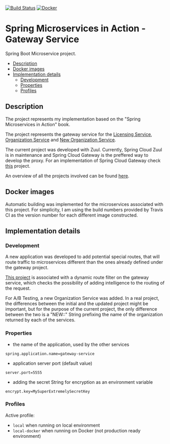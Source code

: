 [![Build Status](https://travis-ci.org/mariamihai/sma-gateway-service.svg?branch=master)](https://travis-ci.org/mariamihai/sma-gateway-service)
[![Docker](https://img.shields.io/docker/v/mariamihai/sma-gateway-service?sort=date)](https://hub.docker.com/r/mariamihai/sma-gateway-service)

# Spring Microservices in Action - Gateway Service

Spring Boot Microservice project.

  - [Description](#description)
  - [Docker images](#docker-images)
  - [Implementation details](#implementation-details)
    - [Development](#development)
    - [Properties](#properties)
    - [Profiles](#profiles)

## Description

The project represents my implementation based on the "Spring Microservices in Action" book.

The project represents the gateway service for the [Licensing Service](../../../sma-licensing-service), [Organization Service](../../../sma-organization-service) 
and [New Organization Service](../../../sma-organization-new-service).

The current project was developed with Zuul. Currently, Spring Cloud Zuul is in maintenance and Spring Cloud Gateway is 
the preffered way to develop the proxy. For an implementation of Spring Cloud Gateway check [this](https://github.com/mariamihai/udemy-sbm-brewery-gateway) project.

An overview of all the projects involved can be found [here](../../..).

## Docker images

Automatic building was implemented for the microservices associated with this project.
For simplicity, I am using the build numbers provided by Travis CI as the version number for each different image constructed.

## Implementation details

### Development

A new application was developed to add potential special routes, that will route traffic to microservices different than the 
ones already defined under the gateway project.

[This project](../../../sma-special-routes-service) is associated with a dynamic route filter on the gateway service, which 
checks the possibility of adding intelligence to the routing of the request.

For A/B Testing, a new Organization Service was added. In a real project, the differences between the initial and the 
updated project might be important, but for the purpose of the current project, the only difference between the two is a "NEW::" String prefixing the name of the organization returned by each of the services.

### Properties

- the name of the application, used by the other services 
```
spring.application.name=gateway-service
```
- application server port (default value)
```
server.port=5555
```
- adding the secret String for encryption as an environment variable
```
encrypt.key=MySuperExtremelySecretKey
```

### Profiles

Active profile: 
- `local` when running on local environment
- `local-docker` when running on Docker (not production ready environment)
